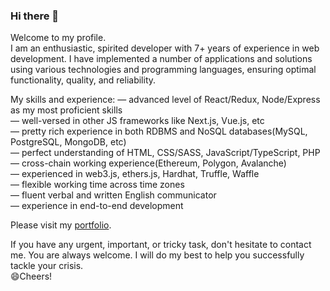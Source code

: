### Hi there 👋

Welcome to my profile.<br>
I am an enthusiastic, spirited developer with 7+ years of experience in web development. I have implemented a number of applications and solutions using various technologies and programming languages, ensuring optimal functionality, quality, and reliability.

My skills and experience:
— advanced level of React/Redux, Node/Express as my most proficient skills<br>
— well-versed in other JS frameworks like Next.js, Vue.js, etc<br>
— pretty rich experience in both RDBMS and NoSQL databases(MySQL, PostgreSQL, MongoDB, etc)<br>
— perfect understanding of HTML, CSS/SASS, JavaScript/TypeScript, PHP<br>
— cross-chain working experience(Ethereum, Polygon, Avalanche)<br>
— experienced in web3.js, ethers.js, Hardhat, Truffle, Waffle<br>
— flexible working time across time zones<br>
— fluent verbal and written English communicator<br>
— experience in end-to-end development<br>

Please visit my <a href="https://lucaswong-portfolio.netlify.app/">portfolio</a>.

If you have any urgent, important, or tricky task, don't hesitate to contact me. You are always welcome. I will do my best to help you successfully tackle your crisis.<br>
😄Cheers!

<!--
**LucasWongC/lucaswongc** is a ✨ _special_ ✨ repository because its `README.md` (this file) appears on your GitHub profile.

Here are some ideas to get you started:

- 🔭 I’m currently working on ...
- 🌱 I’m currently learning ...
- 👯 I’m looking to collaborate on ...
- 🤔 I’m looking for help with ...
- 💬 Ask me about ...
- 📫 How to reach me: ...
- 😄 Pronouns: ...
- ⚡ Fun fact: ...
-->
